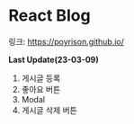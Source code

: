 # React Blog

링크: <https://poyrison.github.io/>

**Last Update(23-03-09)**

1. 게시글 등록
2. 좋아요 버튼
3. Modal
4. 게시글 삭제 버튼
